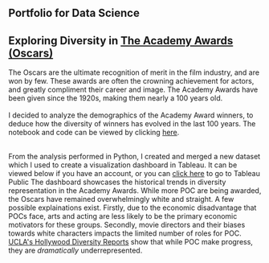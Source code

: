 ## Portfolio for Data Science

## Exploring Diversity in [The Academy Awards (Oscars)](https://www.oscars.org)

The Oscars are the ultimate recognition of merit in the film industry, and are won by few. These awards are often the crowning achievement for actors, and greatly compliment their career and image. The Academy Awards have been given since the 1920s, making them nearly a 100 years old. <br>
<br>
I decided to analyze the demographics of the Academy Award winners, to deduce how the diversity of winners has evolved in the last 100 years. The notebook and code can be viewed by clicking [here](https://nbviewer.jupyter.org/github/pratsingh/pratsingh.github.io/blob/master/notebooks/Oscars.ipynb). <br>
<br>

From the analysis performed in Python, I created and merged a new dataset which I used to create a visualization dashboard in Tableau. It can be viewed below if you have an account, or you can [click here](https://public.tableau.com/views/Trends_vis/Dashboard1?:language=en&:display_count=y&publish=yes&:origin=viz_share_link) to go to Tableau Public  The dashboard showcases the historical trends in diversity representation in the Academy Awards. While more POC are being awarded, the Oscars have remained overwhelmingly white and straight. A few possible explainations exist. Firstly, due to the economic disadvantage that POCs face, arts and acting are less likely to be the primary economic motivators for these groups. Secondly, movie directors and their biases towards white characters impacts the limited number of roles for POC. [UCLA's Hollywood Diversity Reports](https://socialsciences.ucla.edu/wp-content/uploads/2019/02/UCLA-Hollywood-Diversity-Report-2019-2-21-2019.pdf) show that while POC make progress, they are *dramatically* underrepresented.

<script type='text/javascript' src='https://us-west-2b.online.tableau.com/javascripts/api/viz_v1.js'></script><div class='tableauPlaceholder' style='width: 800px; height: 600px;'><object class='tableauViz' width='1000' height='800' style='display:none;'><param name='host_url' value='https%3A%2F%2Fus-west-2b.online.tableau.com%2F' /> <param name='embed_code_version' value='3' /> <param name='site_root' value='&#47;t&#47;dataanddash' /><param name='name' value='OscarsDemographicTrends&#47;Dashboard1' /><param name='tabs' value='no' /><param name='toolbar' value='yes' /><param name='showAppBanner' value='false' /></object></div>
